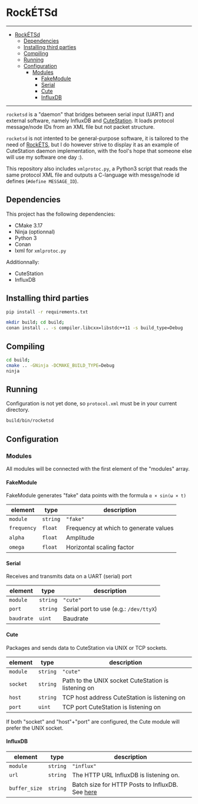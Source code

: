 # RockÉTSd

---

- [RockÉTSd](#rockétsd)
  - [Dependencies](#dependencies)
  - [Installing third parties](#installing-third-parties)
  - [Compiling](#compiling)
  - [Running](#running)
  - [Configuration](#configuration)
    - [Modules](#modules)
      - [FakeModule](#fakemodule)
      - [Serial](#serial)
      - [Cute](#cute)
      - [InfluxDB](#influxdb)


---

`rocketsd` is a "daemon" that bridges between serial input (UART) and external
software, namely InfluxDB and [CuteStation](https://github.com/ngc7293/cutestation).
It loads protocol message/node IDs from an XML file but not packet structure.

`rocketsd` is not intented to be general-purpose software, it is tailored to the
need of [RockÉTS](https://clubrockets.ca), but I do however strive to display it
as an example of CuteStation daemon implementation, with the fool's hope that
someone else will use my software one day :).

This repository also includes `xmlprotoc.py`, a Python3 script that reads the
same protocol XML file and outputs a C-language with messge/node id defines
(`#define MESSAGE_ID`).

## Dependencies

This project has the following dependencies:

- CMake 3.17
- Ninja (optionnal)
- Python 3
- Conan
- lxml for `xmlprotoc.py`

Additionnally:

- CuteStation
- InfluxDB

## Installing third parties

```bash
pip install -r requirements.txt

mkdir build; cd build;
conan install .. -s compiler.libcxx=libstdc++11 -s build_type=Debug
```

## Compiling

```bash
cd build;
cmake .. -GNinja -DCMAKE_BUILD_TYPE=Debug
ninja
```

## Running

Configuration is not yet done, so `protocol.xml` must be in your current directory.

```bash
build/bin/rocketsd
```

## Configuration

### Modules

All modules will be connected with the first element of the "modules" array.

#### FakeModule

FakeModule generates "fake" data points with the formula `α × sin(ω × t)`

| element     | type     | description                           |
|-------------|----------|---------------------------------------|
| `module`    | `string` | `"fake"`                              |
| `frequency` | `float`  | Frequency at which to generate values |
| `alpha`     | `float`  | Amplitude                             |
| `omega`     | `float`  | Horizontal scaling factor             |

#### Serial

Receives and transmits data on a UART (serial) port

| element    | type     | description                            |
|------------|----------|----------------------------------------|
| `module`   | `string` | `"cute"`                               |
| `port`     | `string` | Serial port to use (e.g.: `/dev/ttyX`) |
| `baudrate` | `uint`   | Baudrate                               |

#### Cute

Packages and sends data to CuteStation via UNIX or TCP sockets.

| element  | type     | description                                         |
|----------|----------|-----------------------------------------------------|
| `module` | `string` | `"cute"`                                            |
| `socket` | `string` | Path to the UNIX socket CuteStation is listening on |
| `host`   | `string` | TCP host address CuteStation is listening on        |
| `port`   | `uint`   | TCP port CuteStation is listening on                |

If both "socket" and "host"+"port" are configured, the Cute module will prefer
the UNIX socket.

#### InfluxDB

| element       | type     | description                                         |
|---------------|----------|-----------------------------------------------------|
| `module`      | `string` | `"influx"`                                          |
| `url`         | `string` | The HTTP URL InfluxDB is listening on.              |
| `buffer_size` | `string` | Batch size for HTTP Posts to InfluxDB. See [here](https://docs.influxdata.com/influxdb/v1.7/tools/api/#request-body-1) |
